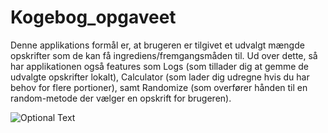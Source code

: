 # Kogebog_opgaveet
Denne applikations formål er, at brugeren er tilgivet et udvalgt mængde opskrifter som de kan få ingrediens/fremgangsmåden til.
Ud over dette, så har applikationen også features som Logs (som tillader dig at gemme de udvalgte opskrifter lokalt), Calculator (som lader dig udregne hvis du har behov for flere portioner), samt Randomize (som overfører hånden til en random-metode der vælger en opskrift for brugeren).

![Optional Text](C:\pictures\image.png)
